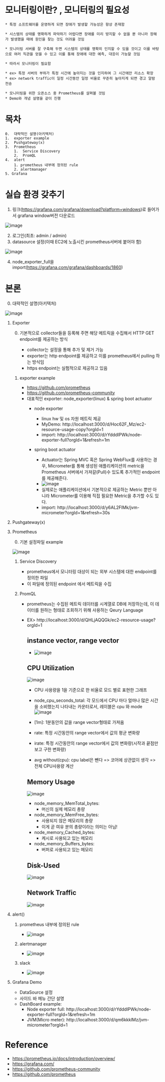 # 모니터링이란? , 모니터링의 필요성

    * 특정 소프트웨어를 운영하게 되면 장애가 발생할 가능성은 항상 존재함

    * 시스템의 상태를 명확하게 파악하기 어렵다면 장애를 미리 방지할 수 없을 뿐 아니라 장해가 발생했을 때에 원인을 찾는 것도 어려울 것임

    * 모니터링 서버를 잘 구축해 두면 시스템의 상태를 명확히 인지할 수 있을 것이고 이를 바탕으로 여러 직관을 얻을 수 있고 이를 통해 장애에 대한 예측, 대응이 가능할 것임

    * 따라서 모니터링이 필요함

    * ex> 특정 서버의 부하가 특정 시간에 높아지는 것을 인지하여 그 시간에만 리소스 확장
    * ex> network traffic이 일정 시간동안 일정 비율로 꾸준히 높아지게 되면 경고 알람 전송

    * 모니터링을 위한 오픈소스 중 Prometheus를 살펴볼 것임
    * Demo와 개념 설명을 같이 진행

# 목차
    0.  대략적인 설명(아키텍처)
    1.  exporter example
    2.  Pushgateway(x)
    3.  Prometheus 
        1.  Service Discovery  
        2.  PromQL
    4.  alert
        1. prometheus 내부에 정의된 rule
        2. alertmanager
    5. Grafana


# 실습 환경 갖추기
1.  링크(https://grafana.com/grafana/download?platform=windows)로 들어가서 grafana window버전 다운로드

![image](https://user-images.githubusercontent.com/41561652/113390419-a4a7bd80-93cc-11eb-90b8-0aa8b73f744c.png)

2.  로그인(최초: admin / admin)
3.  datasource 설정(이때 EC2에 노출시킨 prometheus서버에 붙어야 함)

![image](https://user-images.githubusercontent.com/41561652/113390475-c143f580-93cc-11eb-8e4a-5a70c3452753.png)

4.  node_exporter_full을 import(https://grafana.com/grafana/dashboards/1860)

# 본론
0.  대략적인 설명(아키텍처)

![image](https://user-images.githubusercontent.com/41561652/113249662-09461800-92fa-11eb-8877-de69771aec08.png)

1.  Exporter

    0. 기본적으로 collector들을 등록해 주면 해당 메트릭을 수집해서 HTTP GET endpoint를 제공하는 방식
        * collector는 설정을 통해 추가 및 제거 가능
        * exporter는 http endpoint를 제공하고 이를 prometheus에서 pulling 하는 방식임
        * https endpoint는 실험적으로 제공하고 있음

    1. exporter example
        * https://github.com/prometheus
        * https://github.com/prometheus-community
        * 대표적인 exporter: node_exporter(linux) & spring boot actuator
            * node exporter
                * linux hw 및 os 자원 메트릭 제공
                * MyDemo: http://localhost:3000/d/Hoc62F_Mz/ec2-resource-usage-copy?orgId=1
                * import: http://localhost:3000/d/rYdddlPWk/node-exporter-full?orgId=1&refresh=1m

            * spring boot actuator
                * Actuator는 Spring MVC 혹은 Spring WebFlux를 사용하는 경우, Micrometer를 통해 생성된 애플리케이션의 metric을 Prometheus 서버에서 가져갈(Pull)수 있도록 추가적인 endpoint를 제공해준다.
                * ![image](https://user-images.githubusercontent.com/41561652/113250764-1401ac80-92fc-11eb-9115-962df9e14b3f.png)
                * 실제로는 애플리케이션에서 기본적으로 제공하는 Metric 뿐만 아니라 Micrometer를 이용해 직접 필요한 Metric을 추가할 수도 있다.
                * import: http://localhost:3000/d/y6AL2FlMk/jvm-micrometer?orgId=1&refresh=30s


2.  Pushgateway(x)

3.  Prometheus

    0.  기본 설정파일 example
    
    ![image](https://user-images.githubusercontent.com/41561652/113258442-e8d08a80-9306-11eb-8b05-c567786671bb.png)

        
    1.  Service Discovery  
        * prometheus에서 모니터링 대상이 되는 외부 시스템에 대한 endpoint를 정의한 파일
        * 이 파일에 정의된 endpoint 에서 메트릭을 수집

    2.  PromQL
        * prometheus는 수집된 메트릭 데이터를 시계열로 DB에 저장하는데, 이 데이터를 원하는 형태로 조회하기 위해 사용하는 Qeury Language
        * EX> http://localhost:3000/d/QHLjAQQGk/ec2-resource-usage?orgId=1
        
            ## instance vector, range vector
            *  ![image](https://user-images.githubusercontent.com/41561652/113255271-98572e00-9302-11eb-8748-d826d961fead.png)

            ## CPU Utilization
            ![image](https://user-images.githubusercontent.com/41561652/113255336-ac029480-9302-11eb-8456-6ebb2ae7d82d.png)
            * CPU 사용량을 1을 기준으로 한 비율로 모드 별로 표현한 그래프
            * node_cpu_seconds_total: 각 모드에서 CPU 마다 얼마나 많은 시간을 소비했는지 나타내는 카운터로서, 레이블은 cpu 와 mode
            ![image](https://user-images.githubusercontent.com/41561652/113255394-c0df2800-9302-11eb-9cff-d0c99a751256.png)

            * [1m]: 1분동안의 값을 range vector형태로 가져옴
            * rate: 특정 시간동안의 range vector에서 값의 평균 변화량
            * irate: 특정 시간동안의 range vector에서 값의 변화량(시작과 끝점만 보고 구한 변화량)
            * avg without(cpu): cpu label은 뺀다 => 코어에 상관없이 생각 => 전체 CPU사용량 계산


            ## Memory Usage
            ![image](https://user-images.githubusercontent.com/41561652/113255435-cdfc1700-9302-11eb-808f-435de1f6d067.png)
            * node_memory_MemTotal_bytes: 
               * 머신의 실제 메모리 총량
            * node_memory_MemFree_bytes: 
               * 사용되지 않은 메모리의 총량
               * 이게 곧 여유 분의 총량이라는 의미는 아님!
            * node_memory_Cached_bytes: 
               * 케시로 사용되고 있는 메모리
            * node_memory_Buffers_bytes: 
               * 버퍼로 사용되고 있는 메모리


            ## Disk-Used
            ![image](https://user-images.githubusercontent.com/41561652/113255585-f71ca780-9302-11eb-9f55-ba2046d58ac1.png)



            ## Network Traffic
            ![image](https://user-images.githubusercontent.com/41561652/113255617-00a60f80-9303-11eb-80c7-97c75354e2d9.png)



4.  alert()
    
    1. prometheus 내부에 정의된 rule
         * ![image](https://user-images.githubusercontent.com/41561652/113257112-16b4cf80-9305-11eb-8e09-c0371889197d.png)

    2. alertmanager
         * ![image](https://user-images.githubusercontent.com/41561652/113257189-30561700-9305-11eb-87cd-eb0193a64859.png)

    3. slack
         * ![image](https://user-images.githubusercontent.com/41561652/113257230-44017d80-9305-11eb-9147-e97666884fc2.png)


    
5. Grafana Demo

    * DataSource 설정
    * 사이드 바 메뉴 간단 설명
    * DashBoard example: 
       * Node exporter full: http://localhost:3000/d/rYdddlPWk/node-exporter-full?orgId=1&refresh=1m
       * JVM(Micro meter): http://localhost:3000/d/qm6kkklMz/jvm-micrometer?orgId=1


# Reference

* https://prometheus.io/docs/introduction/overview/
* https://grafana.com/
* https://github.com/prometheus-community
* https://github.com/prometheus

